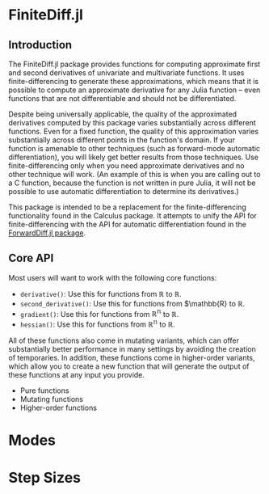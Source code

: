 
<a id='FiniteDiff.jl-1'></a>

# FiniteDiff.jl


<a id='Introduction-1'></a>

## Introduction


The FiniteDiff.jl package provides functions for computing approximate first and second derivatives of univariate and multivariate functions. It uses finite-differencing to generate these approximations, which means that it is possible to compute an approximate derivative for any Julia function – even functions that are not differentiable and should not be differentiated.


Despite being universally applicable, the quality of the approximated derivatives computed by this package varies substantially across different functions. Even for a fixed function, the quality of this approximation varies substantially across different points in the function's domain. If your function is amenable to other techniques (such as forward-mode automatic differentiation), you will likely get better results from those techniques. Use finite-differencing only when you need approximate derivatives and no other technique will work. (An example of this is when you are calling out to a C function, because the function is not written in pure Julia, it will not be possible to use automatic differentiation to determine its derivatives.)


This package is intended to be a replacement for the finite-differencing functionality found in the Calculus package. It attempts to unify the API for finite-differencing with the API for automatic differentiation found in the [ForwardDiff.jl package](http://www.juliadiff.org/ForwardDiff.jl/index.html).


<a id='Core-API-1'></a>

## Core API


Most users will want to work with the following core functions:


  * `derivative()`: Use this for functions from $\mathbb{R}$ to $\mathbb{R}$.
  * `second_derivative()`: Use this for functions from $\mathbb{R} to $\mathbb{R}$.
  * `gradient()`: Use this for functions from $\mathbb{R^n}$ to $\mathbb{R}$.
  * `hessian()`: Use this for functions from $\mathbb{R^n}$ to $\mathbb{R}$.


All of these functions also come in mutating variants, which can offer substantially better performance in many settings by avoiding the creation of temporaries. In addition, these functions come in higher-order variants, which allow you to create a new function that will generate the output of these functions at any input you provide.


  * Pure functions
  * Mutating functions
  * Higher-order functions


<a id='Modes-1'></a>

# Modes


<a id='Step-Sizes-1'></a>

# Step Sizes

